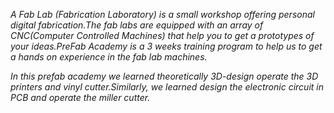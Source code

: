 *A Fab Lab (Fabrication Laboratory)  is a small workshop offering personal digital fabrication.The fab labs are equipped with an array of CNC(Computer Controlled Machines) that help you to get a prototypes of your ideas.PreFab Academy is a 3 weeks training program to help us to get a hands on experience in the fab lab machines.* 

*In this prefab academy we learned theoretically 3D-design operate the 3D printers and vinyl cutter.Similarly, we learned design the electronic circuit in PCB and operate the miller cutter.*

 

